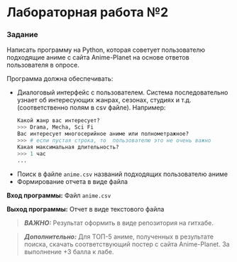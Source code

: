 # Лабораторная работа  №2

### Задание
Написать программу на Python, которая советует пользователю подходящие аниме с сайта Anime-Planet на основе ответов пользователя в опросе.

Программа должна обеспечивать:
* Диалоговый интерфейс с пользователем. Система последовательно узнает об интересующих жанрах, сезонах, студиях и т.д. (соответственно полям в csv файле). Например:
    ```python
    Какой жанр вас интересует?
    >>> Drama, Mecha, Sci Fi
    Вас интересует многосерийное аниме или полнометражное?
    >>> # если пустая строка, то  пользователю это не очень важно
    Какая максимальная длительность?
    >>> 1 час
    ...
    ```
* Поиск в файле `anime.csv` названий подходящих пользователю аниме
* Формирование отчета в виде файла

**Вход программы:**
Файл `anime.csv`

**Выход программы:**
Отчет в виде текстового файла
> **_ВАЖНО:_**
Результат оформить в виде репозитория на гитхабе.

> **_Дополнительно:_**
Для ТОП-5 аниме, полученных в результате поиска, скачать соответствующий постер с сайта Anime-Planet.
> За  выполнение +3 балла к лабе.
